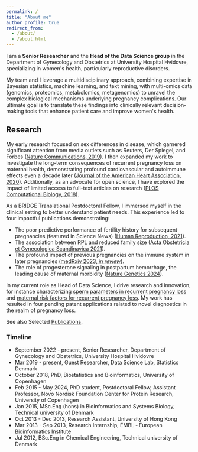 ```yaml
---
permalink: /
title: "About me"
author_profile: true
redirect_from: 
  - /about/
  - /about.html
---
```


I am a **Senior Researcher** and the **Head of the Data Science group** in the Department of Gynecology and Obstetrics at University Hospital Hvidovre, specializing in women's health, particularly reproductive disorders. 

My team and I leverage a multidisciplinary approach, combining expertise in Bayesian statistics, machine learning, and text mining, with multi-omics data (genomics, proteomics, metabolomics, metagenomics) to unravel the complex biological mechanisms underlying pregnancy complications. Our ultimate goal is to translate these findings into clinically relevant decision-making tools that enhance patient care and improve women's health.


## Research

My early research focused on sex differences in disease, which garnered significant attention from media outlets such as Reuters, Der Spiegel, and Forbes ([Nature Communications, 2019](https://www.nature.com/articles/s41467-019-08475-9)). I then expanded my work to investigate the long-term consequences of recurrent pregnancy loss on maternal health, demonstrating profound cardiovascular and autoimmune effects even a decade later ([Journal of the American Heart Association, 2020](https://www.ahajournals.org/doi/full/10.1161/JAHA.119.015069)). Additionally, as an advocate for open science, I have explored the impact of limited access to full-text articles on research ([PLOS Computational Biology, 2018](https://journals.plos.org/ploscompbiol/article?id=10.1371/journal.pcbi.1005962)).

As a BRIDGE Translational Postdoctoral Fellow, I immersed myself in the clinical setting to better understand patient needs. This experience led to four impactful publications demonstrating:

* The poor predictive performance of fertility history for subsequent pregnancies (featured in Science News) ([Human Reproduction, 2021](https://academic.oup.com/humrep/article/36/4/1065/6062281)).
* The association between RPL and reduced family size ([Acta Obstetricia et Gynecologica Scandinavica 2021](https://obgyn.onlinelibrary.wiley.com/doi/full/10.1111/aogs.14265)).
* The profound impact of previous pregnancies on the immune system in later pregnancies ([medRxiv 2023, *in review*](https://www.medrxiv.org/content/10.1101/2023.08.10.23293934v1)).
* The role of progesterone signaling in postpartum hemorrhage, the leading cause of maternal morbidity ([Nature Genetics 2024](https://www.nature.com/articles/s41588-024-01839-y)).

In my current role as Head of Data Science, I drive research and innovation, for instance characterizing [sperm parameters in recurrent pregnancy loss](https://www.sciencedirect.com/science/article/pii/S1472648323008726) and [maternal risk factors for recurrent pregnancy loss](https://www.sciencedirect.com/science/article/pii/S0165037824001062). My work has resulted in four pending patent applications related to novel diagnostics in the realm of pregnancy loss.

See also Selected [Publications](publications/).

<!---
## Bio 
Dr. David Westergaard is a Senior Researcher at the University Hospital Hvidovre. His research interests lies in the intersection of applied data science and reproductive disorders. He has published >60 articles in peer-reviwed journals, and has >10 years research experience in big data and machine learning.
-->


### Timeline
* September 2022 - present, Senior Researcher, Department of Gynecology and Obstetrics, University Hospital Hvidovre
* Mar 2019 - present, Guest Researcher, Data Science Lab, Statistics Denmark
* October 2018, PhD, Biostatistics and Bioinformatics, University of Copenhagen
* Feb 2015 - May 2024, PhD student, Postdoctoral Fellow, Assistant Professor, Novo Nordisk Foundation Center for Protein Research, University of Copenhagen
* Jan 2015, MSc.Eng (hons) in Bioinformatics and Systems Biology, Technical university of Denmark
* Oct 2013 - Dec 2013, Research Assistant, University of Hong Kong
* Mar 2013 - Sep 2013, Research Internship, EMBL ‑ European Bioinformatics Institute
* Jul 2012, BSc.Eng in Chemical Engineering, Technical university of Denmark